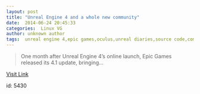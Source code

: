 ```yaml
---
layout: post
title: "Unreal Engine 4 and a whole new community"
date:  2014-06-24 20:45:33 
categories:  Linux VG    
author: unknown author
tags:  unreal engine 4,epic games,oculus,unreal diaries,source code,community,linux,steamos,mac,windows,pc,gaming news,ps4 xbox one                                                                                                                                                                                                                                                                                                                                                                                                                                                                                                                                                                                                                                                                   
---
```



> One month after Unreal Engine 4’s online launch, Epic Games released its 4.1 update, bringing...

[Visit Link](http://linuxgamenews.com/post/89790019367)

id:    5430 
